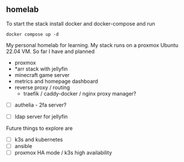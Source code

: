 ## homelab

To start the stack install docker and docker-compose and run
```
docker compose up -d
```

My personal homelab for learning. My stack runs on a proxmox Ubuntu 22.04 VM. So far I have and planned
- proxmox 
- *arr stack with jellyfin
- minecraft game server
- metrics and homepage dashboard
- reverse proxy / routing
  - traefik / caddy-docker / nginx proxy manager?
- [ ] authelia - 2fa server?
- [ ] ldap server for jellyfin
 

Future things to explore are
- [ ] k3s and kubernetes
- [ ] ansible
- [ ] proxmox HA mode / k3s high availability